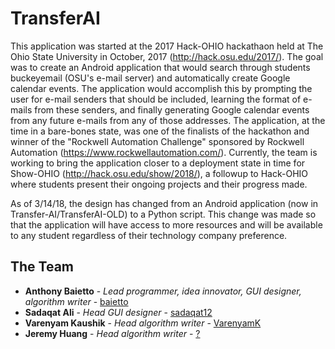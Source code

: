 # TransferAI

This application was started at the 2017 Hack-OHIO hackathaon held at The Ohio State University in October, 2017 (http://hack.osu.edu/2017/). The goal was to create an Android application that would search through students buckeyemail (OSU's e-mail server) and automatically create Google calendar events. The application would accomplish this by prompting the user for e-mail senders that should be included, learning the format of e-mails from these senders, and finally generating Google calendar events from any future e-mails from any of those addresses. The application, at the time in a bare-bones state, was one of the finalists of the hackathon and winner of the "Rockwell Automation Challenge" sponsored by Rockwell Automation (https://www.rockwellautomation.com/). Currently, the team is working to bring the application closer to a deployment state in time for Show-OHIO (http://hack.osu.edu/show/2018/), a followup to Hack-OHIO where students present their ongoing projects and their progress made. 

As of 3/14/18, the design has changed from an Android application (now in Transfer-AI/TransferAI-OLD) to a Python script. This change was made so that the application will have access to more resources and will be available to any student regardless of their technology company preference.

## The Team

* **Anthony Baietto** - *Lead programmer, idea innovator, GUI designer, algorithm writer* - [baietto](https://github.com/baietto)
* **Sadaqat Ali** - *Head GUI designer* - [sadaqat12](https://github.com/sadaqat12)
* **Varenyam Kaushik** - *Head algorithm writer* - [VarenyamK](https://github.com/VarenyamK)
* **Jeremy Huang** - *Head algorithm writer* - [?](https://github.com/)
